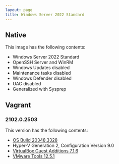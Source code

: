 ```yaml
---
layout: page
title: Windows Server 2022 Standard
---
```


## Native

This image has the following contents:

- Windows Server 2022 Standard
- OpenSSH Server and WinRM
- Windows Updates disabled
- Maintenance tasks disabled
- Windows Defender disabled
- UAC disabled
- Generalized with Sysprep

## Vagrant

### 2102.0.2503

This version has the following contents:

- [OS Build 20348.3328](https://support.microsoft.com/en-us/help/5053603)
- Hyper-V Generation 2, Configuration Version 9.0
- [VirtualBox Guest Additions 7.1.6](https://www.virtualbox.org/wiki/Changelog-7.1#v6)
- [VMware Tools 12.5.1](https://techdocs.broadcom.com/us/en/vmware-cis/vsphere/tools/12-5-0/release-notes/vmware-tools-1251-release-notes.html)
